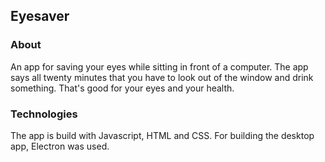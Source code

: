 ## Eyesaver

### About
An app for saving your eyes while sitting in front of a computer.
The app says all twenty minutes that you have to look out of the window and drink something. That's good for your eyes and your health.

### Technologies
The app is build with Javascript, HTML and CSS. For building the desktop app, Electron was used.